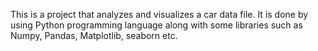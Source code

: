 This is a project that analyzes and visualizes a car data file. It is done by using Python programming language along with some libraries such as Numpy, Pandas, Matplotlib, seaborn etc.